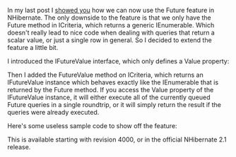 In my last post I <a href="/blog/2009/01/nhibernate-and-future-queries/">showed you</a> how we can now use the Future feature in NHibernate.  The only downside to the feature is that we only have the Future method in ICriteria, which returns a generic IEnumerable.  Which doesn't really lead to nice code when dealing with queries that return a scalar value, or just a single row in general.  So I decided to extend the feature a little bit.  

I introduced the IFutureValue interface, which only defines a Value property:

<script src="https://gist.github.com/3684244.js?file=s1.cs"></script>

Then I added the FutureValue method on ICriteria, which returns an IFutureValue instance which behaves exactly like the IEnumerable that is returned by the Future method.  If you access the Value property of the IFutureValue instance, it will either execute all of the currently queued Future queries in a single roundtrip, or it will simply return the result if the queries were already executed.

Here's some useless sample code to show off the feature:

<script src="https://gist.github.com/3684244.js?file=s2.cs"></script>

This is available starting with revision 4000, or in the official NHibernate 2.1 release.